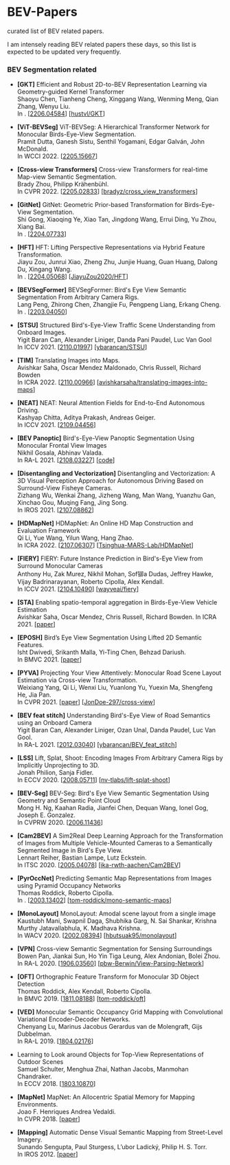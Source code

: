 # BEV-Papers
curated list of BEV related papers.

I am intensely reading BEV related papers these days, so this list is expected to be updated very frequently.



### BEV Segmentation related












- **[GKT]** Efficient and Robust 2D-to-BEV Representation Learning via Geometry-guided Kernel Transformer<br>
Shaoyu Chen, Tianheng Cheng, Xinggang Wang, Wenming Meng, Qian Zhang, Wenyu Liu.<br>
In . [[2206.04584](https://arxiv.org/abs/2206.04584)] [[hustvl/GKT](https://github.com/hustvl/GKT)]

- **[ViT-BEVSeg]** ViT-BEVSeg: A Hierarchical Transformer Network for Monocular Birds-Eye-View Segmentation.<br>
Pramit Dutta, Ganesh Sistu, Senthil Yogamani, Edgar Galván, John McDonald.<br>
In WCCI 2022. [[2205.15667](https://arxiv.org/abs/2205.15667)]

- **[Cross-view Transformers]** Cross-view Transformers for real-time Map-view Semantic Segmentation.<br>
Brady Zhou, Philipp Krähenbühl.<br>
In CVPR 2022. [[2205.02833](https://arxiv.org/abs/2205.02833)] [[bradyz/cross_view_transformers](https://github.com/bradyz/cross_view_transformers)]

- **[GitNet]** GitNet: Geometric Prior-based Transformation for Birds-Eye-View Segmentation.<br>
Shi Gong, Xiaoqing Ye, Xiao Tan, Jingdong Wang, Errui Ding, Yu Zhou, Xiang Bai.<br>
In . [[2204.07733](https://arxiv.org/abs/2204.07733)]

- **[HFT]** HFT: Lifting Perspective Representations via Hybrid Feature Transformation.<br>
Jiayu Zou, Junrui Xiao, Zheng Zhu, Junjie Huang, Guan Huang, Dalong Du, Xingang Wang.<br>
In . [[2204.05068](https://arxiv.org/abs/2204.05068)] [[JiayuZou2020/HFT](https://github.com/JiayuZou2020/HFT)]

- **[BEVSegFormer]** BEVSegFormer: Bird's Eye View Semantic Segmentation From Arbitrary Camera Rigs.<br>
Lang Peng, Zhirong Chen, Zhangjie Fu, Pengpeng Liang, Erkang Cheng.<br>
In . [[2203.04050](https://arxiv.org/abs/2203.04050)]

- **[STSU]** Structured Bird's-Eye-View Traffic Scene Understanding from Onboard Images.<br>
Yigit Baran Can, Alexander Liniger, Danda Pani Paudel, Luc Van Gool<br>
In ICCV 2021. [[2110.01997](https://arxiv.org/abs/2110.01997)] [[ybarancan/STSU](https://github.com/ybarancan/STSU)]

- **[TIM]** Translating Images into Maps.<br>
Avishkar Saha, Oscar Mendez Maldonado, Chris Russell, Richard Bowden<br>
In ICRA 2022. [[2110.00966](https://arxiv.org/abs/2110.00966)] [[avishkarsaha/translating-images-into-maps](https://github.com/avishkarsaha/translating-images-into-maps)]

- **[NEAT]** NEAT: Neural Attention Fields for End-to-End Autonomous Driving.<br>
Kashyap Chitta, Aditya Prakash, Andreas Geiger.<br>
In ICCV 2021. [[2109.04456](https://arxiv.org/abs/2109.04456)]

- **[BEV Panoptic]** Bird's-Eye-View Panoptic Segmentation Using Monocular Frontal View Images<br>
Nikhil Gosala, Abhinav Valada.<br>
In RA-L 2021. [[2108.03227](https://arxiv.org/abs/2108.03227)] [[code](http://rl.uni-freiburg.de/research/panoptic-bev)]

- **[Disentangling and Vectorization]** Disentangling and Vectorization: A 3D Visual Perception Approach for Autonomous Driving Based on Surround-View Fisheye Cameras.<br>
Zizhang Wu, Wenkai Zhang, Jizheng Wang, Man Wang, Yuanzhu Gan, Xinchao Gou, Muqing Fang, Jing Song.<br>
In IROS 2021. [[2107.08862](https://arxiv.org/abs/2107.08862)]

- **[HDMapNet]** HDMapNet: An Online HD Map Construction and Evaluation Framework<br>
Qi Li, Yue Wang, Yilun Wang, Hang Zhao.<br>
In ICRA 2022. [[2107.06307](https://arxiv.org/abs/2107.06307)] [[Tsinghua-MARS-Lab/HDMapNet](https://github.com/Tsinghua-MARS-Lab/HDMapNet)]

- **[FIERY]** FIERY: Future Instance Prediction in Bird's-Eye View from Surround Monocular Cameras<br>
Anthony Hu, Zak Murez, Nikhil Mohan, Sof铆a Dudas, Jeffrey Hawke, Vijay Badrinarayanan, Roberto Cipolla, Alex Kendall.<br>
In ICCV 2021. [[2104.10490](https://arxiv.org/abs/2104.10490)] [[wayveai/fiery](https://github.com/wayveai/fiery)]

- **[STA]** Enabling spatio-temporal aggregation in Birds-Eye-View Vehicle<br>
Estimation<br>
Avishkar Saha, Oscar Mendez, Chris Russell, Richard Bowden.
In ICRA 2021. [[paper](https://cvssp.org/Personal/OscarMendez/papers/pdf/SahaICRA2021.pdf)]

- **[EPOSH]** Bird’s Eye View Segmentation Using Lifted 2D Semantic Features.<br>
Isht Dwivedi, Srikanth Malla, Yi-Ting Chen, Behzad Dariush.<br>
In BMVC 2021. [[paper](https://www.bmvc2021-virtualconference.com/assets/papers/0772.pdf)]

- **[PYVA]** Projecting Your View Attentively: Monocular Road Scene Layout Estimation via Cross-view Transformation.<br>
Weixiang Yang, Qi Li, Wenxi Liu, Yuanlong Yu, Yuexin Ma, Shengfeng He, Jia Pan.<br>
In CVPR 2021. [[paper](https://openaccess.thecvf.com/content/CVPR2021/html/Yang_Projecting_Your_View_Attentively_Monocular_Road_Scene_Layout_Estimation_via_CVPR_2021_paper.html)] [[JonDoe-297/cross-view](https://github.com/JonDoe-297/cross-view)]

- **[BEV feat stitch]** Understanding Bird's-Eye View of Road Semantics using an Onboard Camera<br>
Yigit Baran Can, Alexander Liniger, Ozan Unal, Danda Paudel, Luc Van Gool.<br>
In RA-L 2021. [[2012.03040](https://arxiv.org/abs/2012.03040)] [[ybarancan/BEV_feat_stitch](https://github.com/ybarancan/BEV_feat_stitch)]

- **[LSS]** Lift, Splat, Shoot: Encoding Images From Arbitrary Camera Rigs by Implicitly Unprojecting to 3D.<br>
Jonah Philion, Sanja Fidler.<br>
In ECCV 2020. [[2008.05711](https://arxiv.org/abs/2008.05711)] [[nv-tlabs/lift-splat-shoot](https://github.com/nv-tlabs/lift-splat-shoot)]

- **[BEV-Seg]** BEV-Seg: Bird's Eye View Semantic Segmentation Using Geometry and Semantic Point Cloud<br>
Mong H. Ng, Kaahan Radia, Jianfei Chen, Dequan Wang, Ionel Gog, Joseph E. Gonzalez.<br>
In CVPRW 2020. [[2006.11436](https://arxiv.org/abs/2006.11436)]

- **[Cam2BEV]** A Sim2Real Deep Learning Approach for the Transformation of Images from Multiple Vehicle-Mounted Cameras to a Semantically Segmented Image in Bird's Eye View.<br>
Lennart Reiher, Bastian Lampe, Lutz Eckstein.<br>
In ITSC 2020. [[2005.04078](https://arxiv.org/abs/2005.04078)] [[ika-rwth-aachen/Cam2BEV](https://github.com/ika-rwth-aachen/Cam2BEV)]

- **[PyrOccNet]** Predicting Semantic Map Representations from Images using Pyramid Occupancy Networks<br>
Thomas Roddick, Roberto Cipolla.<br>
In . [[2003.13402](https://arxiv.org/abs/2003.13402)] [[tom-roddick/mono-semantic-maps](https://github.com/tom-roddick/mono-semantic-maps)]

- **[MonoLayout]** MonoLayout: Amodal scene layout from a single image<br>
Kaustubh Mani, Swapnil Daga, Shubhika Garg, N. Sai Shankar, Krishna Murthy Jatavallabhula, K. Madhava Krishna.<br>
In WACV 2020. [[2002.08394](https://arxiv.org/abs/2002.08394)] [[hbutsuak95/monolayout](https://github.com/hbutsuak95/monolayout)]

- **[VPN]** Cross-view Semantic Segmentation for Sensing Surroundings<br>
Bowen Pan, Jiankai Sun, Ho Yin Tiga Leung, Alex Andonian, Bolei Zhou.<br>
In RA-L 2020. [[1906.03560](https://arxiv.org/abs/1906.03560)] [[pbw-Berwin/View-Parsing-Network](https://github.com/pbw-Berwin/View-Parsing-Network)]

- **[OFT]** Orthographic Feature Transform for Monocular 3D Object Detection<br>
Thomas Roddick, Alex Kendall, Roberto Cipolla.<br>
In BMVC 2019. [[1811.08188](https://arxiv.org/abs/1811.08188)] [[tom-roddick/oft](https://github.com/tom-roddick/oft)]

- **[VED]** Monocular Semantic Occupancy Grid Mapping with Convolutional Variational Encoder-Decoder Networks.<br>
Chenyang Lu, Marinus Jacobus Gerardus van de Molengraft, Gijs Dubbelman.<br>
In RA-L 2019. [[1804.02176](https://arxiv.org/abs/1804.02176)]

- Learning to Look around Objects for Top-View Representations of Outdoor Scenes<br>
Samuel Schulter, Menghua Zhai, Nathan Jacobs, Manmohan Chandraker.<br>
In ECCV 2018. [[1803.10870](https://arxiv.org/abs/1803.10870)]

- **[MapNet]** MapNet: An Allocentric Spatial Memory for Mapping Environments.<br>
Joao F. Henriques Andrea Vedaldi.<br>
In CVPR 2018. [[paper](https://openaccess.thecvf.com/content_cvpr_2018/papers/Henriques_MapNet_An_Allocentric_CVPR_2018_paper.pdf)]

- **[Mapping]** Automatic Dense Visual Semantic Mapping from Street-Level Imagery.<br>
Sunando Sengupta, Paul Sturgess, L’ubor Ladický, Philip H. S. Torr.<br>
In IROS 2012. [[paper](https://www.robots.ox.ac.uk/~tvg/publications/2012/IROS_Mapping_ss.pdf)]















